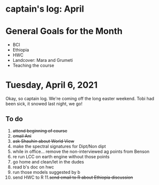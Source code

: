 
# captain's log: April

# General Goals for the Month
- BCI
- Ethiopia
- HWC
- Landcover: Mara and Grumeti
- Teaching the course


# Tuesday, April 6, 2021

Okay, so captain log. We're coming off the long easter weekend. Tobi had been sick, it snowed last night, we go! 


## To do 

1. ~~attend beginning of course~~
2. ~~email Ani~~
3. ~~ask Shauhin about World View~~
4. make the spectral signatures for Dipt/Non dipt
5. while in office... remove the non-interviewed ag points from Benson 
6. re run LCC on earth engine without those points
7. go home and clean/let in the dudes
8. read b's doc on hwc
9. run those models suggested by b
10. send HWC to R
11.~~send email to R about Ethiopia discussion~~
